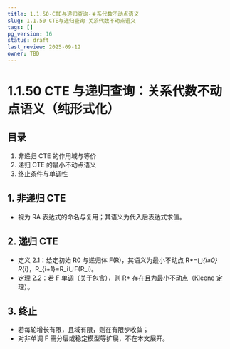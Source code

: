 ```yaml
---
title: 1.1.50-CTE与递归查询-关系代数不动点语义
slug: 1.1.50-CTE与递归查询-关系代数不动点语义
tags: []
pg_version: 16
status: draft
last_review: 2025-09-12
owner: TBD
---
```


# 1.1.50 CTE 与递归查询：关系代数不动点语义（纯形式化）

## 目录

1. 非递归 CTE 的作用域与等价
2. 递归 CTE 的最小不动点语义
3. 终止条件与单调性

## 1. 非递归 CTE

- 视为 RA 表达式的命名与复用；其语义为代入后表达式求值。

## 2. 递归 CTE

- 定义 2.1：给定初始 R0 与递归体 F(R)，其语义为最小不动点 R*=⋃_{i≥0} R_{i}，R_{i+1}=R_i∪F(R_i)。
- 定理 2.2：若 F 单调（关于包含），则 R* 存在且为最小不动点（Kleene 定理）。

## 3. 终止

- 若每轮增长有限，且域有限，则在有限步收敛；
- 对非单调 F 需分层或稳定模型等扩展，不在本文展开。
